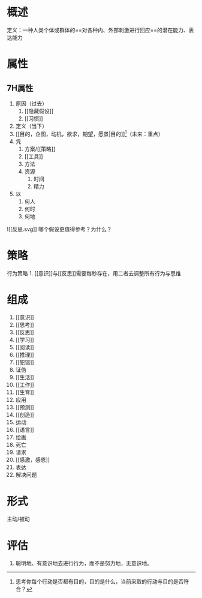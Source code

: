 # 概述
定义：一种人类个体或群体的==对各种内、外部刺激进行回应==的潜在能力、表达能力
# 属性
## 7H属性
1. 原因（过去）
	1. [[隐藏假设]]
	2. [[习惯]]
2. 定义（当下）
3. [[目的，企图，动机，欲求，期望，愿景|目的]][^1]（未来：重点）
4. 凭
	1. 方案/[[策略]]
	2. [[工具]]
	3. 方法
	4. 资源
		1. 时间
		2. 精力
5. 以
	1. 何人
	2. 何时
	3. 何地

![[反思.svg]]
哪个假设更值得参考？为什么？
# 策略
行为策略
	1. [[意识]]与[[反思]]需要每秒存在，用二者去调整所有行为与思维
# 组成
1. [[意识]]
2. [[思考]]
3. [[反思]]
4. [[学习]]
5. [[阅读]]
6. [[推理]]
7. [[犯错]]
8. 证伪
9. [[生活]]
10. [[工作]]
11. [[生育]]
12. 应用
13. [[预测]]
14. [[创造]]
15.  运动
16. [[语言]]
17. 绘画
18. 死亡
19. 请求
20. [[感激，感恩]]
21. 表达
22. 解决问题

# 形式
 主动/被动
 
# 评估
1. 聪明地、有意识地去进行行为，而不是努力地，无意识地。

[^1]: 思考你每个行动是否都有目的，目的是什么，当前采取的行动与目的是否符合？